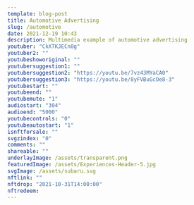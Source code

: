 ```yaml
---
template: blog-post
title: Automotive Advertising 
slug: /automotive
date: 2021-12-19 10:43
description: Multimedia example of automotive advertising
youtuber: "CkXTKJECn0g"
youtuber2: ""
youtubeshoworiginal: ""
youtubersuggestion1: ""
youtubersuggestion2: "https://youtu.be/7vz43MYaCA0"
youtubersuggestion3: "https://youtu.be/8yFVBuGcOe8-3"
youtubestart: ""
youtubeend: ""
youtubemute: "1"
audiostart: "304"
audioend: "5000"
youtubecontrols: "0"
youtubeautostart: "1"
isnftforsale: ""
svgzindex: "0"
comments: ""
shareable: ""
underlayImage: /assets/transparent.png
featuredImage: /assets/Experiences-Header-5.jpg
svgImage: /assets/subaru.svg
nftlink: ""
nftdrop: "2021-10-31T14:00:00"
nftredeem:
---
```



